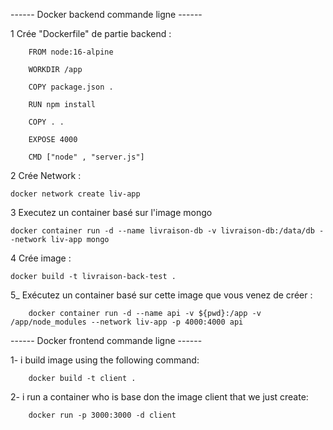 ------ Docker backend commande ligne ------

1 Crée "Dockerfile" de partie backend :

        FROM node:16-alpine

        WORKDIR /app

        COPY package.json .

        RUN npm install

        COPY . .

        EXPOSE 4000

        CMD ["node" , "server.js"]

2 Crée Network : 

    docker network create liv-app

3 Executez un container basé sur l'image mongo

    docker container run -d --name livraison-db -v livraison-db:/data/db --network liv-app mongo

4 Crée image :

    docker build -t livraison-back-test .

5_ Exécutez un container basé sur cette image que vous venez de créer :

        docker container run -d --name api -v ${pwd}:/app -v /app/node_modules --network liv-app -p 4000:4000 api
        
        
        
        
   ------ Docker frontend commande ligne ------
        
        
  1- i build image using the following command:
  
        docker build -t client .
        
  2- i run a container who is base don the image client that we just create:
        
        docker run -p 3000:3000 -d client

